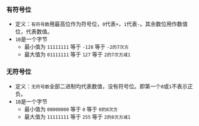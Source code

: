 ### 有符号位
* 定义：`有符号数`用最高位作为符号位，`0`代表`+`，`1`代表`-`。其余数位用作数值位，代表数值。
* `1B`是一个字节
  - 最小值为 `11111111` 等于 `-128` 等于 `-2的7次方`
  - 最大值为 `01111111` 等于 `127` 等于 `2的7次方减1`

### 无符号位
* 定义：`无符号数`全部二进制均代表数值，没有符号位。即第一个`0`或`1`不表示正负。
* `1B`是一个字节
  - 最小值为 `00000000` 等于 `0` 等于 `0的8次方`
  - 最大值为 `11111111` 等于 `255` 等于 `2的8次方减1`
